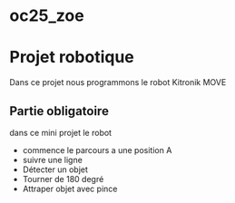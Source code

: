# oc25_zoe

# Projet robotique 

Dans ce projet nous programmons le robot Kitronik MOVE

## Partie obligatoire
dans ce mini projet le robot 

- commence le parcours a une position A
-  suivre une ligne
-  Détecter un objet
-  Tourner de 180 degré
-  Attraper objet avec pince 
